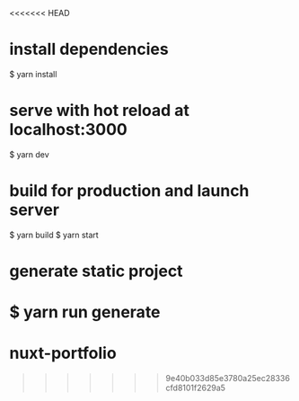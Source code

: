 <<<<<<< HEAD
# install dependencies
$ yarn install

# serve with hot reload at localhost:3000
$ yarn dev

# build for production and launch server
$ yarn build
$ yarn start

# generate static project
$ yarn run generate
=======
# nuxt-portfolio
>>>>>>> 9e40b033d85e3780a25ec28336cfd8101f2629a5
